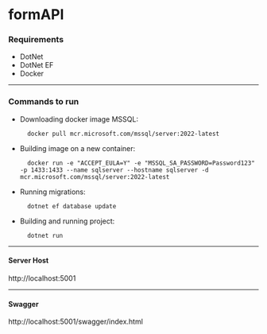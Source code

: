 # formAPI

### Requirements

* DotNet
* DotNet EF
* Docker

---

### Commands to run

* Downloading docker image MSSQL:

        docker pull mcr.microsoft.com/mssql/server:2022-latest

* Building image on a new container:

        docker run -e "ACCEPT_EULA=Y" -e "MSSQL_SA_PASSWORD=Password123" -p 1433:1433 --name sqlserver --hostname sqlserver -d mcr.microsoft.com/mssql/server:2022-latest

* Running migrations:
        
        dotnet ef database update

* Building and running project:
        
        dotnet run

---

#### Server Host

http://localhost:5001

---

#### Swagger

http://localhost:5001/swagger/index.html
